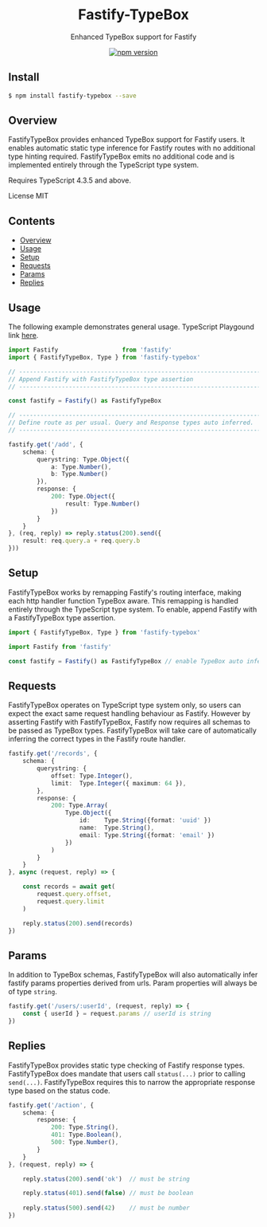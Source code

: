 <div align='center'>

<h1>Fastify-TypeBox</h1>

<p>Enhanced TypeBox support for Fastify</p>

[![npm version](https://badge.fury.io/js/fastify-typebox.svg)](https://badge.fury.io/js/fastify-typebox)

</div>

## Install

```bash
$ npm install fastify-typebox --save
```

## Overview

FastifyTypeBox provides enhanced TypeBox support for Fastify users. It enables automatic static type inference for Fastify routes with no additional type hinting required. FastifyTypeBox emits no additional code and is implemented entirely through the TypeScript type system.

Requires TypeScript 4.3.5 and above.

License MIT

## Contents

- [Overview](#Overview)
- [Usage](#Usage)
- [Setup](#Setup)
- [Requests](#Requests)
- [Params](#Params)
- [Replies](#Replies)

## Usage

The following example demonstrates general usage. TypeScript Playgound link [here](https://www.typescriptlang.org/play?#code/JYWwDg9gTgLgBAbzgMQIYGcbAGYE8AquYApgEIQAeANHISXAL5zZQQhwDk2GWeAtDCLEARpQ4BYAFChIsFDxy44ylarUqWbTt0yKJkqQGMIAO0zMFeOAF55uvAAokDAJRwMd3gSHkKUqTpeAHQA5sQwDhwA9KgAJrEcNEhSquiGABbEIKgAXIgp6nAAjgCuxFC4mFDAJiF5dMRBAPLCAFbEhhEIBYUqubRCQQByJSDC5Q4uVD29cML1gyNjEy4zqq7Tkr1QxOiQZsR53VuzygBMAAwXCyTDo+NQk2sqDDOvkgw0DjtFNDtgABtcG5rAA+fIGE7KYxmeBIVA0YSMGxwH5BUrlXD+KGo4iA3BBTCoGAldAOS4XFyE4gmWIOVBwADUc1WHxcQA).

```typescript
import Fastify                  from 'fastify'
import { FastifyTypeBox, Type } from 'fastify-typebox'

// --------------------------------------------------------------------
// Append Fastify with FastifyTypeBox type assertion
// --------------------------------------------------------------------

const fastify = Fastify() as FastifyTypeBox

// --------------------------------------------------------------------
// Define route as per usual. Query and Response types auto inferred.
// --------------------------------------------------------------------

fastify.get('/add', { 
    schema: {
        querystring: Type.Object({
            a: Type.Number(),
            b: Type.Number()
        }),
        response: {
            200: Type.Object({
                result: Type.Number()
            })
        }
    }
}, (req, reply) => reply.status(200).send({
    result: req.query.a + req.query.b
}))
```

## Setup

FastifyTypeBox works by remapping Fastify's routing interface, making each http handler function TypeBox aware. This remapping is handled entirely through the TypeScript type system. To enable, append Fastify with a FastifyTypeBox type assertion.

```typescript
import { FastifyTypeBox, Type } from 'fastify-typebox'

import Fastify from 'fastify'

const fastify = Fastify() as FastifyTypeBox // enable TypeBox auto inference
```

## Requests

FastifyTypeBox operates on TypeScript type system only, so users can expect the exact same request handling behaviour as Fastify. However by asserting Fastify with FastifyTypeBox, Fastify now requires all schemas to be passed as TypeBox types. FastifyTypeBox will take care of automatically inferring the correct types in the Fastify route handler.

```typescript
fastify.get('/records', {
    schema: {
        querystring: {
            offset: Type.Integer(),
            limit:  Type.Integer({ maximum: 64 }),
        },
        response: {
            200: Type.Array(
                Type.Object({
                    id:    Type.String({format: 'uuid' })
                    name:  Type.String(),
                    email: Type.String({format: 'email' })
                })
            )
        }
    }
}, async (request, reply) => {

    const records = await get(
        request.query.offset, 
        request.query.limit
    )

    reply.status(200).send(records)
})
```

## Params

In addition to TypeBox schemas, FastifyTypeBox will also automatically infer fastify params properties derived from urls. Param properties will always be of type `string`.

```typescript
fastify.get('/users/:userId', (request, reply) => {
    const { userId } = request.params // userId is string
})
```

## Replies

FastifyTypeBox provides static type checking of Fastify response types. FastifyTypeBox does mandate that users call `status(...)` prior to calling `send(...)`. FastifyTypeBox requires this to narrow the appropriate response type based on the status code.

```typescript
fastify.get('/action', {
    schema: {
        response: {
            200: Type.String(),
            401: Type.Boolean(),
            500: Type.Number(),
        }
    }
}, (request, reply) => {

    reply.status(200).send('ok')  // must be string

    reply.status(401).send(false) // must be boolean
    
    reply.status(500).send(42)    // must be number
})
```

